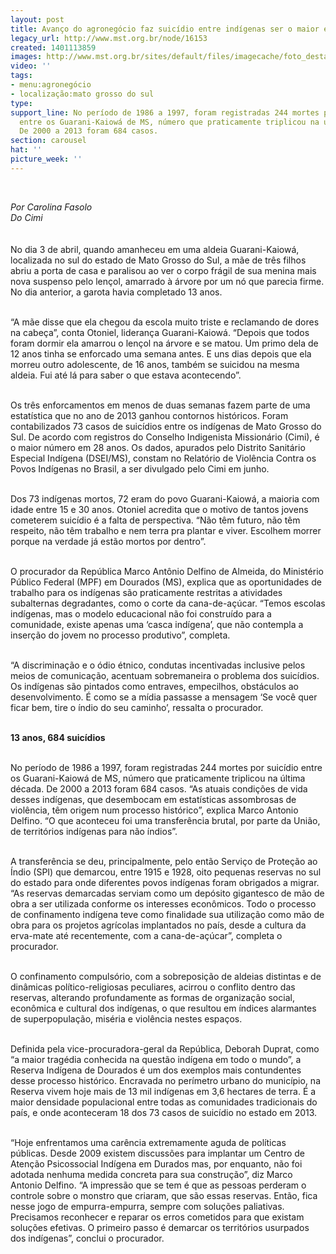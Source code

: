 ```yaml
---
layout: post
title: Avanço do agronegócio faz suicídio entre indígenas ser o maior em 28 anos
legacy_url: http://www.mst.org.br/node/16153
created: 1401113859
images: http://www.mst.org.br/sites/default/files/imagecache/foto_destaque/indios!.jpg
video: ''
tags:
- menu:agronegócio
- localização:mato grosso do sul
type: 
support_line: No período de 1986 a 1997, foram registradas 244 mortes por suicídio
  entre os Guarani-Kaiowá de MS, número que praticamente triplicou na última década.
  De 2000 a 2013 foram 684 casos.
section: carousel
hat: ''
picture_week: ''
---
```

<p>&nbsp;</p><p><em>Por Carolina Fasolo<br>Do Cimi<br></em><br><br>No dia 3 de abril, quando amanheceu em uma aldeia Guarani-Kaiowá, localizada no sul do estado de Mato Grosso do Sul, a mãe de três filhos abriu a porta de casa e paralisou ao ver o corpo frágil de sua menina mais nova suspenso pelo lençol, amarrado à árvore por um nó que parecia firme. No dia anterior, a garota havia completado 13 anos.</p><p><br>“A mãe disse que ela chegou da escola muito triste e reclamando de dores na cabeça”, conta Otoniel, liderança Guarani-Kaiowá. “Depois que todos foram dormir ela amarrou o lençol na árvore e se matou. Um primo dela de 12 anos tinha se enforcado uma semana antes. E uns dias depois que ela morreu outro adolescente, de 16 anos, também se suicidou na mesma aldeia. Fui até lá para saber o que estava acontecendo”.</p><p><br>Os três enforcamentos em menos de duas semanas fazem parte de uma estatística que no ano de 2013 ganhou contornos históricos. Foram contabilizados 73 casos de suicídios entre os indígenas de Mato Grosso do Sul. De acordo com registros do Conselho Indigenista Missionário (Cimi), é o maior número em 28 anos. Os dados, apurados pelo Distrito Sanitário Especial Indígena (DSEI/MS), constam no Relatório de Violência Contra os Povos Indígenas no Brasil, a ser divulgado pelo Cimi em junho.</p><p><br>Dos 73 indígenas mortos, 72 eram do povo Guarani-Kaiowá, a maioria com idade entre 15 e 30 anos. Otoniel acredita que o motivo de tantos jovens cometerem suicídio é a falta de perspectiva. “Não têm futuro, não têm respeito, não têm trabalho e nem terra pra plantar e viver. Escolhem morrer porque na verdade já estão mortos por dentro”.</p><p><br>O procurador da República Marco Antônio Delfino de Almeida, do Ministério Público Federal (MPF) em Dourados (MS), explica que as oportunidades de trabalho para os indígenas são praticamente restritas a atividades subalternas degradantes, como o corte da cana-de-açúcar. “Temos escolas indígenas, mas o modelo educacional não foi construído para a comunidade, existe apenas uma ‘casca indígena’, que não contempla a inserção do jovem no processo produtivo”, completa.</p><p><br>“A discriminação e o ódio étnico, condutas incentivadas inclusive pelos meios de comunicação, acentuam sobremaneira o problema dos suicídios. Os indígenas são pintados como entraves, empecilhos, obstáculos ao desenvolvimento. É como se a mídia passasse a mensagem ‘Se você quer ficar bem, tire o índio do seu caminho’, ressalta o procurador.</p><p><br><strong>13 anos, 684 suicídios</strong></p><p><br>No período de 1986 a 1997, foram registradas 244 mortes por suicídio entre os Guarani-Kaiowá de MS, número que praticamente triplicou na última década. De 2000 a 2013 foram 684 casos. “As atuais condições de vida desses indígenas, que desembocam em estatísticas assombrosas de violência, têm origem num processo histórico”, explica Marco Antonio Delfino. “O que aconteceu foi uma transferência brutal, por parte da União, de territórios indígenas para não índios”.</p><p><br>A transferência se deu, principalmente, pelo então Serviço de Proteção ao Índio (SPI) que demarcou, entre 1915 e 1928, oito pequenas reservas no sul do estado para onde diferentes povos indígenas foram obrigados a migrar. “As reservas demarcadas serviam como um depósito gigantesco de mão de obra a ser utilizada conforme os interesses econômicos. Todo o processo de confinamento indígena teve como finalidade sua utilização como mão de obra para os projetos agrícolas implantados no país, desde a cultura da erva-mate até recentemente, com a cana-de-açúcar”, completa o procurador.</p><p><br>O confinamento compulsório, com a sobreposição de aldeias distintas e de dinâmicas político-religiosas peculiares, acirrou o conflito dentro das reservas, alterando profundamente as formas de organização social, econômica e cultural dos indígenas, o que resultou em índices alarmantes de superpopulação, miséria e violência nestes espaços.</p><p><br>Definida pela vice-procuradora-geral da República, Deborah Duprat, como “a maior tragédia conhecida na questão indígena em todo o mundo”, a Reserva Indígena de Dourados é um dos exemplos mais contundentes desse processo histórico. Encravada no perímetro urbano do município, na Reserva vivem hoje mais de 13 mil indígenas em 3,6 hectares de terra. É a maior densidade populacional entre todas as comunidades tradicionais do país, e onde aconteceram 18 dos 73 casos de suicídio no estado em 2013.</p><p><br>“Hoje enfrentamos uma carência extremamente aguda de políticas públicas. Desde 2009 existem discussões para implantar um Centro de Atenção Psicossocial Indígena em Durados mas, por enquanto, não foi adotada nenhuma medida concreta para sua construção”, diz Marco Antonio Delfino. “A impressão que se tem é que as pessoas perderam o controle sobre o monstro que criaram, que são essas reservas. Então, fica nesse jogo de empurra-empurra, sempre com soluções paliativas. Precisamos reconhecer e reparar os erros cometidos para que existam soluções efetivas. O primeiro passo é demarcar os territórios usurpados dos indígenas”, conclui o procurador.</p><p>&nbsp;</p>
